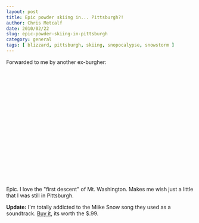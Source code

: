 ```yaml
---
layout: post
title: Epic powder skiing in... Pittsburgh?!
author: Chris Metcalf
date: 2010/02/22
slug: epic-powder-skiing-in-pittsburgh
category: general
tags: [ blizzard, pittsburgh, skiing, snopocalypse, snowstorm ]
---
```


Forwarded to me by another ex-burgher:


<object width="480" height="295"><param name="movie" value="http://www.youtube.com/v/COQk76u0DU8&hl=en_US&fs=1&"></param><param name="allowFullScreen" value="true"></param><param name="allowscriptaccess" value="always"></param><embed src="http://www.youtube.com/v/COQk76u0DU8&hl=en_US&fs=1&" type="application/x-shockwave-flash" allowscriptaccess="always" allowfullscreen="true" width="480" height="295"></embed></object>


Epic. I love the "first descent" of Mt. Washington. Makes me wish just a little that I was still in Pittsburgh.


__Update:__ I'm totally addicted to the Miike Snow song they used as a soundtrack. [Buy it](http://www.amazon.com/gp/product/B002QDMJHG?ie=UTF8&tag=chrismetcalfn-20&linkCode=as2&camp=1789&creative=390957&creativeASIN=B002QDMJHG), its worth the $.99.
